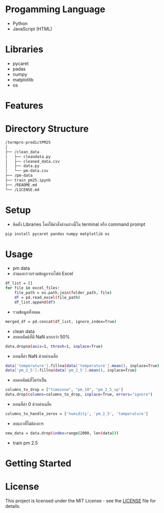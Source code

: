 # Progamming Language
- Python
- JavaScript (HTML)
# Libraries
- pycaret
- padas
- numpy
- matplotlib
- os
# Features
# Directory Structure

```sh
/termpro-predictPM25
│
├── /clean_data
│   ├── cleandata.py
│   ├── cleaned_data.csv
│   ├── data.py
│   └── pm-data.csv          
├── /pm-data
├── train_pm25.ipynb                               
├── /README.md                  
└── /LICENSE.md                  
```

# Setup

- ติดตั้ง Libraries โดยใช้คำสั่งด้านล่างนี้ใน terminal หรือ command prompt
```sh
pip install pycaret pandas numpy matplotlib os
```
# Usage

- pm data
- อ่านและรวบรวมข้อมูลจากไฟล์ Excel

```sh
df_list = []
for file in excel_files:
    file_path = os.path.join(folder_path, file)
    df = pd.read_excel(file_path)  
    df_list.append(df)
```

- รวมข้อมูลทั้งหมด

```sh
merged_df = pd.concat(df_list, ignore_index=True)
```

- clean data
- ลบคอลัมน์ที่มี NaN มากกว่า 50%

```sh
data.dropna(axis=1, thresh=1, inplace=True)
```

- แทนที่ค่า NaN ด้วยค่าเฉลี่ย

```sh
data['temperature'].fillna(data['temperature'].mean(), inplace=True)
data['pm_2_5'].fillna(data['pm_2_5'].mean(), inplace=True)
```

- ลบคอลัมน์ที่ไม่จำเป็น

```sh
columns_to_drop = ["timezone", "pm_10", "pm_2_5_sp"]
data.drop(columns=columns_to_drop, inplace=True, errors="ignore")
```

- แทนที่ค่า 0 ด้วยค่าเฉลี่ย

```sh
columns_to_handle_zeros = ['humidity', 'pm_2_5', 'temperature']
```

- ลบแถวที่ไม่ต้องการ

```sh
new_data = data.drop(index=range(2000, len(data)))
```

- train pm 2.5

# Getting Started
# License
This project is licensed under the MIT License - see the [LICENSE](LICENSE.md) file for details.
